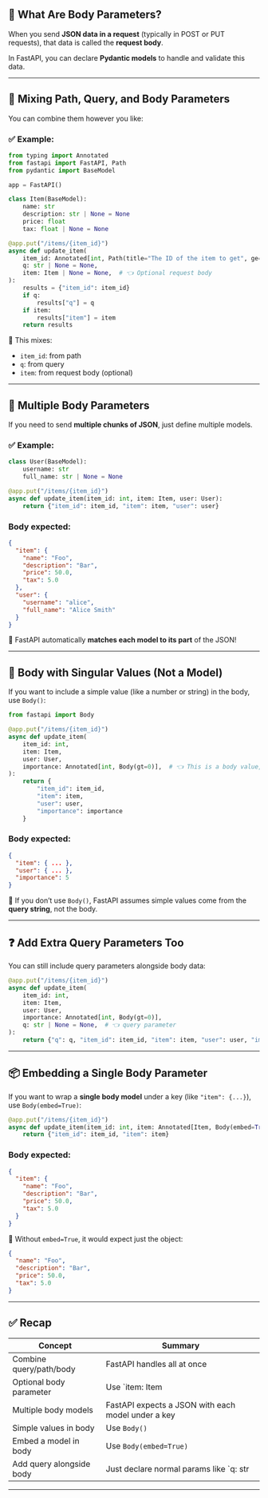 ## 🚀 What Are Body Parameters?

When you send **JSON data in a request** (typically in POST or PUT requests), that data is called the **request body**.

In FastAPI, you can declare **Pydantic models** to handle and validate this data.

---

## 🧩 Mixing Path, Query, and Body Parameters

You can combine them however you like:

### ✅ Example:

```python
from typing import Annotated
from fastapi import FastAPI, Path
from pydantic import BaseModel

app = FastAPI()

class Item(BaseModel):
    name: str
    description: str | None = None
    price: float
    tax: float | None = None

@app.put("/items/{item_id}")
async def update_item(
    item_id: Annotated[int, Path(title="The ID of the item to get", ge=0, le=1000)],
    q: str | None = None,
    item: Item | None = None,  # 👈 Optional request body
):
    results = {"item_id": item_id}
    if q:
        results["q"] = q
    if item:
        results["item"] = item
    return results
```

📝 This mixes:
- `item_id`: from path
- `q`: from query
- `item`: from request body (optional)

---

## 👥 Multiple Body Parameters

If you need to send **multiple chunks of JSON**, just define multiple models.

### ✅ Example:

```python
class User(BaseModel):
    username: str
    full_name: str | None = None

@app.put("/items/{item_id}")
async def update_item(item_id: int, item: Item, user: User):
    return {"item_id": item_id, "item": item, "user": user}
```

### Body expected:

```json
{
  "item": {
    "name": "Foo",
    "description": "Bar",
    "price": 50.0,
    "tax": 5.0
  },
  "user": {
    "username": "alice",
    "full_name": "Alice Smith"
  }
}
```

🧠 FastAPI automatically **matches each model to its part** of the JSON!

---

## 🔢 Body with Singular Values (Not a Model)

If you want to include a simple value (like a number or string) in the body, use `Body()`:

```python
from fastapi import Body

@app.put("/items/{item_id}")
async def update_item(
    item_id: int,
    item: Item,
    user: User,
    importance: Annotated[int, Body(gt=0)],  # 👈 This is a body value, not query
):
    return {
        "item_id": item_id,
        "item": item,
        "user": user,
        "importance": importance
    }
```

### Body expected:

```json
{
  "item": { ... },
  "user": { ... },
  "importance": 5
}
```

🔎 If you don’t use `Body()`, FastAPI assumes simple values come from the **query string**, not the body.

---

## ❓ Add Extra Query Parameters Too

You can still include query parameters alongside body data:

```python
@app.put("/items/{item_id}")
async def update_item(
    item_id: int,
    item: Item,
    user: User,
    importance: Annotated[int, Body(gt=0)],
    q: str | None = None,  # 👈 query parameter
):
    return {"q": q, "item_id": item_id, "item": item, "user": user, "importance": importance}
```

---

## 📦 Embedding a Single Body Parameter

If you want to wrap a **single body model** under a key (like `"item": {...}`), use `Body(embed=True)`:

```python
@app.put("/items/{item_id}")
async def update_item(item_id: int, item: Annotated[Item, Body(embed=True)]):
    return {"item_id": item_id, "item": item}
```

### Body expected:

```json
{
  "item": {
    "name": "Foo",
    "description": "Bar",
    "price": 50.0,
    "tax": 5.0
  }
}
```

🧠 Without `embed=True`, it would expect just the object:

```json
{
  "name": "Foo",
  "description": "Bar",
  "price": 50.0,
  "tax": 5.0
}
```

---

## ✅ Recap

| Concept                        | Summary |
|-------------------------------|---------|
| Combine query/path/body       | FastAPI handles all at once |
| Optional body parameter       | Use `item: Item | None = None` |
| Multiple body models          | FastAPI expects a JSON with each model under a key |
| Simple values in body         | Use `Body()` |
| Embed a model in body         | Use `Body(embed=True)` |
| Add query alongside body      | Just declare normal params like `q: str | None = None` |

---

